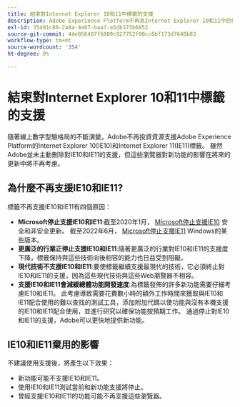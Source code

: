 ```yaml
---
title: 結束對Internet Explorer 10和11中標籤的支援
description: Adobe Experience Platform不再為Internet Explorer 10和11中的標籤提供更新支援。
exl-id: 35491c80-2a8a-4e07-baa7-a5db373b6852
source-git-commit: 44e056407f5089c927752f00cc6bf173d7640b83
workflow-type: tm+mt
source-wordcount: '354'
ht-degree: 0%

---
```


# 結束對Internet Explorer 10和11中標籤的支援

隨著線上數字型驗格局的不斷演變，Adobe不再投資資源支援Adobe Experience Platform的Internet Explorer 10(IE10)和Internet Explorer 11(IE11)標籤。 雖然Adobe並未主動刪除對IE10和IE11的支援，但這些瀏覽器對新功能的影響在將來的更新中將不再考慮。

## 為什麼不再支援IE10和IE11?

標籤不再支援IE10和IE11有四個原因：

* **Microsoft停止支援IE10和IE11**:截至2020年1月， [Microsoft停止支援IE10](https://docs.microsoft.com/en-us/lifecycle/announcements/internet-explorer-10-end-of-support) 安全和非安全更新。 截至2022年6月， [Microsoft停止支援IE11](https://docs.microsoft.com/en-us/lifecycle/announcements/internet-explorer-11-end-of-support) Windows的某些版本。
* **更廣泛的行業正停止支援IE10和IE11**:隨著更廣泛的行業對IE10和IE11的支援度下降，標籤保持與這些技術向後相容的能力也日益受到阻礙。
* **現代技術不支援IE10和IE11**:要使標籤繼續支援最現代的技術，它必須終止對IE10和IE11的支援，因為這些現代技術與這些Web瀏覽器不相容。
* **支援IE10和IE11會減緩總體功能開發速度**:為標籤發佈的許多新功能需要仔細考慮IE10和IE11。 此考慮導致需要花費數小時的額外工作時間來獲取與IE10和IE11配合使用的難以查找的測試工具，添加附加代碼以使功能與沒有本機支援的IE10和IE11配合使用，並進行研究以確保功能按預期工作。 通過停止對IE10和IE11的支援，Adobe可以更快地提供新功能。

## IE10和IE11棄用的影響

不建議使用支援後，將產生以下效果：

* 新功能可能不支援IE10和IE11。
* 使用IE10和IE11測試當前和新功能支援將停止。
* 曾經支援IE10和IE11的功能可能不再支援這些瀏覽器。
